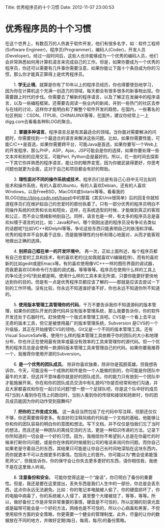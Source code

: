 Title: 优秀程序员的十个习惯
Date: 2012-11-07 23:00:53

# 优秀程序员的十个习惯

在这个世界上，有数百万的人热衷于软件开发，他们有很多名字，如：软件工程师(Software Engineer)，程序员(Programmer)，编码人(Coder)，开发人员(Developer)。经过一段时间后，这些人也许能够成为一个优秀的编码人员，他们会非常熟悉如何用计算机语言来完成自己的工作。但是，如果你要成为一个优秀的程序员，你还可以需要有几件事你需要注意，如果你能让下面十个条目成为你的习惯，那么你才能真正算得上是优秀程序员。 

　　1. **学无止境**。就算是你有了10年以上的程序员经历，你也得要使劲地学习，因为你在计算机这个充满一创造力的领域，每天都会有很多很多的新事物出现。你需要跟上时代的步伐。你需要去了解新的程序语言，以及了解正在发展中的程序语言，以及一些编程框架。还需要去阅读一些业内的新闻，并到一些热门的社区去参与在线的讨论，这样你才能明白和了解整个软件开发的趋势。在国内，一些著名的社区例如：CSDN，ITPUB，CHINAUINX等等，在国外，建议你经常上一上digg.com去看看各种BLOG的聚合。 

　　2. **掌握多种语言**。程序语言总是有其最适合的领域。当你面对需要解决的问题时，你需要找到一个最适合的语言来解决这些问题。比如，如果你需要性能，可能C/C++是首选，如果你需要跨平台，可能Java是首选，如果你要写一个Web上的开发程序，那么PHP，ASP，Ajax，JSP可能会是你的选择，如果你要处理一些文本并和别的应用交互，可能Perl, Python会是最好的。所以，花一些时间去探索一下其它你并熟悉的程序语言，能让你的眼界变宽，因为你被武装得更好，你思考问题也就更为全面，这对于自己和项目都会有好的帮助。 

　　3. **理性面对不同的操作系统或技术**。程序员们总是有自己心目中无可比拟的技术和操作系统，有的人喜欢Ubuntu，有的人喜欢Debian，还有的人喜欢Windows，以及FreeBSD，MacOSX或Solaris等等。看看我的BLOG(http://blog.csdn.net/haoel)中的那篇《其实Unix很简单》后的回复你就知道程序员们在维护起自己的忠爱时的那份执着了。只有一部分优秀的程序员明白不同操作系统的优势和长处和短处，这样，在系统选型的时候，才能做到真正的客观和公正，而不会让情绪影响到自己。同样，语言也是一样，有太多的程序员总是喜欢纠缠于语言的对比，如：Java和Perl。哪个刚刚出道的程序员没有争论去类似的话题呢?比如VC++和Delphi等等。争论这些东西只能表明自己的肤浅和浮燥。优秀的程序并不会执着于这些，而是能够理性的分析和理心地面对，从而才能客观地做出正确的选择。 

　　4. **别把自己框在单一的开发环境中**。 再一次，正如上面所述，每个程序员都有自己忠爱的工具和技术，有的喜欢老的(比如我就喜欢Vi编辑程序)，而有的喜欢新的比如gedit或是Emacs等。有的喜欢使用像VC++一样的图形界面的调试器，而我更喜欢GDB命令行方面的调式器。等等等等。程序员在使用什么样的工具上的争论还少吗?到处都是啊。使用什么样的工具本来无所谓，只要你能更好更快地达到你的目的。但是有一点是优秀程序员都应该了解的——那就是应该去尝试一下别的工作环境。没有比较，你永远不知道谁好谁不好，你也永远不知道你所不知道的。 

　　5. **使用版本管理工具管理你的代码**。千万不要告诉我你不知道源码的版本管理，如果你的团队开发的源代码并没有版本管理系统，那么我要告诉你，你的软件开发还处于石器时代。赶快使用一个版式本管理工具吧。CVS是一个看上去平淡无奇的版本工具，但它是被使用最广的版本管理系统，Subversion 是CVS的一个升级版，其正在开始接管CVS的领地。Git又是一个不同的版本管理工具。还有Visual SourceSafe等。使用什么样的版本管理工具依赖于你的团队的大小和地理分布，你也许正在使用最有效率或最没有效率的工具来管理你的源代码。但一个优秀的程序员总是会使用一款源码版本管理工具来管理自己的代码。如果你要我推荐一个，我推荐你使用开源的Subversion。 

　　6. **是一个优秀的团队成员**。 除非你喜欢独奏，除非你是孤胆英雄。但我想告诉你，今天，可能没有一个成熟的软件是你一个人能做的到的，你可能是你团队中最牛的大拿，但这并不意味着你就是好的团队成员。你的能力只有放到一个团队中才能施展开来。你在和你的团队成员交流中有礼貌吗?你是否经常和他们沟通，并且大家都喜欢和你在一起讨论问题?想一想一个足球队吧，你是这个队中好的成员吗?当别人看到你在场上的跑动时，当别人看到你的传球和接球和抢断时，你的团员成员能因为你的动作受到鼓舞吗? 

　　7. **把你的工作变成文档**。 这一条目当然包括了在代码中写注释，但那还仅仅不够，你还需要做得更多。有良好的注释风格的代码是一个文档的基础，他能够让你和你的团队容易的明白你的意图和想法。写下文档，并不仅仅是怕我们忘了当时的想法，而且还是一种团队的离线交流的方法，更是一种知识传递的方法。记录下你所知道的一切会是一个好的习惯。因为，我相信你不希望别人总是在你最忙的时候来打断你问问题，或是你在休假的时候接到公司的电话来询问你问题。而你自己如果老是守着自己的东西，其结果只可能是让你自己长时间地深陷在这块东西内，而你就更本不可以去做更多的事情。包括向上的晋升。你可能以为“教会徒弟能饿死师父”，但我告诉你，你的保守会让你失去更多更好的东西，请你相信我，我绝不是在这里耸人听闻。 

　　8. **注意备份和安全**。 可能你觉得这是一个“废话”，你已明白了备份的重要性。但是，我还是要在这里提出，丢失东西是我们人生中的一部份，你总是会丢东西，这点你永远无法避免。比如：你的笔记本电脑被人偷了，你的硬盘损坏了，你的电脑中病毒了，你的系统被人入侵了，甚至整个大楼被烧了，等等，等等。所以，做好备份工作是非常非常重要的事情，硬盘是不可信的，所以定期的刻录光盘或是磁带可能会是一个好的方法，网络也是不可信的，所以小心病毒和黑客，不但使用软件方面的安全策略，你更需要一个健全的管理制度。此外，尽量的让你的数据放在不同的地方，并做好定期(每日，每周，每月)的备份策略。

